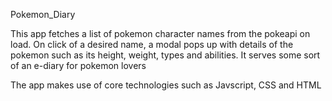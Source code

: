 Pokemon_Diary

This app fetches a list of pokemon character names from the pokeapi on load. On click of a desired name, a modal pops up with details of the pokemon such as its height, weight, types and abilities. It serves some sort of an e-diary for pokemon lovers

The app makes use of core technologies such as Javscript, CSS and HTML
